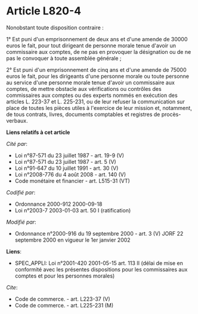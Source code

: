 # Article L820-4

Nonobstant toute disposition contraire :

1° Est puni d'un emprisonnement de deux ans et d'une amende de 30000 euros le fait, pour tout dirigeant de personne morale
tenue d'avoir un commissaire aux comptes, de ne pas en provoquer la désignation ou de ne pas le convoquer à toute assemblée
générale ;

2° Est puni d'un emprisonnement de cinq ans et d'une amende de 75000 euros le fait, pour les dirigeants d'une personne morale
ou toute personne au service d'une personne morale tenue d'avoir un commissaire aux comptes, de mettre obstacle aux
vérifications ou contrôles des commissaires aux comptes ou des experts nommés en exécution des articles L. 223-37 et L.
225-231, ou de leur refuser la communication sur place de toutes les pièces utiles à l'exercice de leur mission et,
notamment, de tous contrats, livres, documents comptables et registres de procès-verbaux.

**Liens relatifs à cet article**

_Cité par_:

  - Loi n°87-571 du 23 juillet 1987 - art. 19-9 (V)
  - Loi n°87-571 du 23 juillet 1987 - art. 5 (V)
  - Loi n°91-647 du 10 juillet 1991 - art. 30 (V)
  - Loi n°2008-776 du 4 août 2008 - art. 140 (V)
  - Code monétaire et financier - art. L515-31 (VT)

_Codifié par_:

  - Ordonnance 2000-912 2000-09-18
  - Loi n°2003-7 2003-01-03 art. 50 I (ratification)

_Modifié par_:

  - Ordonnance n°2000-916 du 19 septembre 2000 - art. 3 (V) JORF 22 septembre 2000 en vigueur le 1er janvier 2002

**Liens**:

  - SPEC_APPLI: Loi n°2001-420 2001-05-15 art. 113 II (délai de mise en conformité avec les présentes dispositions pour les commissaires aux comptes et pour les personnes morales)

_Cite_:

  - Code de commerce. - art. L223-37 (V)
  - Code de commerce. - art. L225-231 (M)
